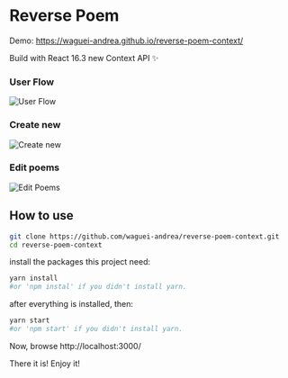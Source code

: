 # Reverse Poem
Demo: https://waguei-andrea.github.io/reverse-poem-context/

Build with React 16.3 new Context API :sparkles:

### User Flow
![User Flow](https://i.imgur.com/LNeDypW.png)

### Create new
![Create new](https://i.imgur.com/UIxGvZb.gif)

### Edit poems
![Edit Poems](https://i.imgur.com/3W5DOHU.gif)


## How to use

```sh
git clone https://github.com/waguei-andrea/reverse-poem-context.git
cd reverse-poem-context
```

install the packages this project need:
```sh
yarn install
#or 'npm instal' if you didn't install yarn.
```
after everything is installed, then:
```sh
yarn start
#or 'npm start' if you didn't install yarn.
```

Now, browse http://localhost:3000/

There it is! Enjoy it!
